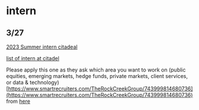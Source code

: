 # intern
## 3/27
[2023 Summer intern citadeal](https://www.citadel.com/careers/details/equities-citadel-associate-program-summer-internship-2023-us/)

[list of intern at citadel](https://www.citadel.com/careers/open-positions/positions-for-students/?keyword=Intern)

Please apply this one as they ask which area you want to work on (public equities, emerging markets, hedge funds, private markets, client services, or data & technology)
[https://www.smartrecruiters.com/TheRockCreekGroup/743999814680736](https://www.smartrecruiters.com/TheRockCreekGroup/743999814680736)
from 
[here](https://therockcreekgroup.com/jobs/)

